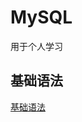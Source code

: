 # MySQL

用于个人学习
## 基础语法
[基础语法](https://github.com/bluspi/MySQL/blob/main/%E5%9F%BA%E6%9C%AC%E8%AF%AD%E6%B3%95.md)

